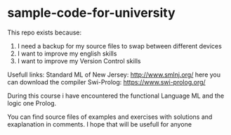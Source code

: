 ﻿# sample-code-for-university

This repo exists because:
<ol>
<li>I need a backup for my source files to swap between different devices</li>
<li>I want to improve my english skills</li>
<li>I want to improve my Version Control skills</li>
</ol>

Usefull links:
Standard ML of New Jersey: http://www.smlnj.org/ here you can download the compiler
Swi-Prolog: https://www.swi-prolog.org/ 


During this course i have encountered the functional Language ML and the logic one Prolog.

You can find source files of examples and exercises with solutions and exaplanation in comments. I hope that will be usefull for anyone
